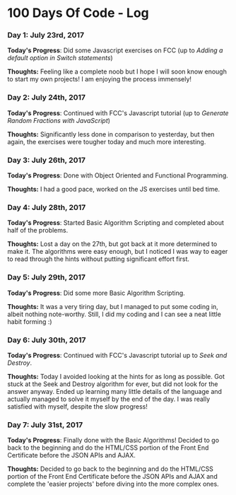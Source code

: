 # 100 Days Of Code - Log

### Day 1: July 23rd, 2017

**Today's Progress**: Did some Javascript exercises on FCC (up to *Adding a default option in Switch statements*)

**Thoughts:** Feeling like a complete noob but I hope I will soon know enough to start my own projects! I am enjoying the process immensely!



### Day 2: July 24th, 2017

**Today's Progress**: Continued with FCC's Javascript tutorial (up to *Generate Random Fractions with JavaScript*)

**Thoughts:** Significantly less done in comparison to yesterday, but then again, the exercises were tougher today and much more interesting.

### Day 3: July 26th, 2017

**Today's Progress**: Done with Object Oriented and Functional Programming.

**Thoughts:** I had a good pace, worked on the JS exercises until bed time.

### Day 4: July 28th, 2017

**Today's Progress**: Started Basic Algorithm Scripting and completed about half of the problems.

**Thoughts:** Lost a day on the 27th, but got back at it more determined to make it. The algorithms were easy enough, but I noticed I was way to eager to read through the hints without putting significant effort first.

### Day 5: July 29th, 2017

**Today's Progress**: Did some more Basic Algorithm Scripting.

**Thoughts:** It was a very tiring day, but I managed to put some coding in, albeit nothing note-worthy. Still, I did my coding and I can see a neat little habit forming :)

### Day 6: July 30th, 2017

**Today's Progress**: Continued with FCC's Javascript tutorial up to *Seek and Destroy*.

**Thoughts:** Today I avoided looking at the hints for as long as possible. Got stuck at the Seek and Destroy algorithm for ever, but did not look for the answer anyway. Ended up learning many little details of the language and actually managed to solve it myself by the end of the day. I was really satisfied with myself, despite the slow progress!

### Day 7: July 31st, 2017

**Today's Progress**: Finally done with the Basic Algorithms! Decided to go back to the beginning and do the HTML/CSS portion of the Front End Certificate before the JSON APIs and AJAX.

**Thoughts:** Decided to go back to the beginning and do the HTML/CSS portion of the Front End Certificate before the JSON APIs and AJAX and complete the 'easier projects' before diving into the more complex ones.
